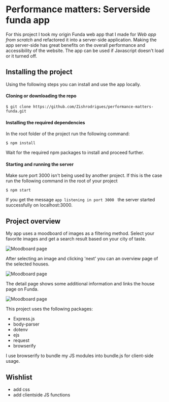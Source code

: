# Performance matters: Serverside funda app

For this project I took my origin Funda web app that I made for *Web app from scratch* and refactored it into a server-side application. Making the app server-side has great benefits on the overall performance and accessibility of the website. The app can be used if Javascript doesn't load or it turned off.

## Installing the project

Using the following steps you can install and use the app locally.

#### Cloning or downloading the repo

```
$ git clone https://github.com/Zishrodrigues/performance-matters-funda.git
```
#### Installing the required dependencies
In the root folder of the project run the following command:
```
$ npm install
```
Wait for the required npm packages to install and proceed further.

#### Starting and running the server
Make sure port 3000 isn't being used by another project. If this is the case run the following command in the root of your project
```
$ npm start
```
If you get the message ```app listening in port 3000 ``` the server started successfully on localhost:3000.

## Project overview

My app uses a moodboard of images as a filtering method. Select your favorite images and get a search result based on your city of taste.

![Moodboard page](https://raw.githubusercontent.com/zishrodrigues/funda-serverside/master/screenshots/screen1.jpg)

After selecting an image and clicking 'next' you can an overview page of the selected houses.

![Moodboard page](https://raw.githubusercontent.com/zishrodrigues/funda-serverside/master/screenshots/screen2.jpg)

The detail page shows some additional information and links the house page on Funda.

![Moodboard page](https://raw.githubusercontent.com/zishrodrigues/funda-serverside/master/screenshots/screen3.jpg)

This project uses the following packages:

* Express.js
* body-parser
* dotenv
* ejs
* request
* browserify

I use browserify to bundle my JS modules into bundle.js for client-side usage.

## Wishlist

* add css
* add clientside JS functions
